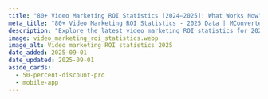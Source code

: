 ```yaml
---
title: "80+ Video Marketing ROI Statistics [2024–2025]: What Works Now"
meta_title: "80+ Video Marketing ROI Statistics - 2025 Data | MConverter"
description: "Explore the latest video marketing ROI statistics for 2025. See how video campaigns drive returns, engagement, and growth for brands worldwide. Read more today."
image: video_marketing_roi_statistics.webp
image_alt: Video marketing ROI statistics 2025
date_added: 2025-09-01
date_updated: 2025-09-01
aside_cards:
  - 50-percent-discount-pro
  - mobile-app
---
```

